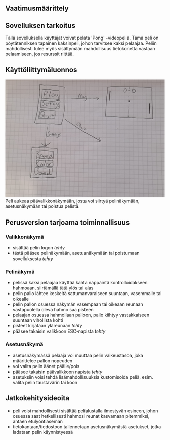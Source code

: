 ## Vaatimusmäärittely

## Sovelluksen tarkoitus

Tällä sovelluksella käyttäjät voivat pelata 'Pong' -videopeliä. Tämä peli on pöytätenniksen tapainen kaksinpeli, johon tarvitsee kaksi pelaajaa. Peliin mahdollisesti tulee myös sisältymään mahdollisuus tietokonetta vastaan pelaamiseen, jos resurssit riittää. 


## Käyttöliittymäluonnos
<img src="https://github.com/isakpulkki/ot-harjoitustyo/blob/5be0e73879f20b9a7a443c59c075d37190eb3dbd/dokumentaatio/images/luonnos.jpg" width="750">
Peli aukeaa päävalikkonäkymään, josta voi siirtyä pelinäkymään, asetusnäkymään tai poistua pelistä.

## Perusversion tarjoama toiminnallisuus

### Valikkonäkymä

- sisältää pelin logon <em>tehty</em>
- tästä pääsee pelinäkymään, asetusnäkymään tai poistumaan sovelluksesta <em>tehty</em>

### Pelinäkymä

- pelissä kaksi pelaajaa käyttää kahta näppäintä kontrolloidakseen hahmoaan, siirtämällä tätä ylös tai alas 
- pelin pallo lähtee keskeltä sattumanvaraiseen suuntaan, vasemmalle tai oikealle
- pelin pallon osuessa näkymän vasempaan tai oikeaan reunaan vastapuolella oleva hahmo saa pisteen
- pelaajan osuessa hahmollaan palloon, pallo kiihtyy vastakkaiseen suuntaan vihollista kohti
- pisteet kirjataan yläreunaan <em>tehty</em>
- pääsee takaisin valikkoon ESC-napista <em>tehty</em>

### Asetusnäkymä

- asetusnäkymässä pelaaja voi muuttaa pelin vaikeustasoa, joka määrittelee pallon nopeuden
- voi valita pelin äänet päälle/pois
- pääsee takaisin päävalikkoon napista <em>tehty</em>
- asetuksiin voisi tehdä lisämahdollisuuksia kustomisoida peliä, esim. valita pelin taustavärin tai koon

## Jatkokehitysideoita

- peli voisi mahdollisesti sisältää pelialustalla ilmestyvän esineen, johon osuessa saat hetkellisesti hahmosi reunat kasvamaan pitemmiksi, antaen etulyöntiaseman
- tietokantaan/tiedostoon tallennetaan asetusnäkymästä asetukset, jotka ladataan pelin käynnistyessä
